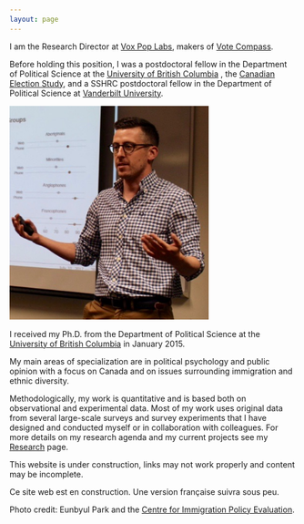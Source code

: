 ```yaml
---
layout: page
---
```

I am the Research Director at <a href="http://voxpoplabs.com/" target="_blank" class="external"> Vox Pop Labs</a>, makers of <a href="http://votecompass.com/" target="_blank" class="external"> Vote Compass</a>. 

Before holding this position, I was a postdoctoral fellow in the Department of Political Science at the <a href="http://www.politics.ubc.ca/" target="_blank" class="external">University of British Columbia</a> , the <a href="http://ces-eec.arts.ubc.ca/" class="external">Canadian Election Study</a>, and a SSHRC postdoctoral fellow in the Department of Political Science at 
<a href="http://www.vanderbilt.edu/political-science/" class="external"> Vanderbilt University</a>. 

<img src="/assets/photo.jpg" alt="Charles Breton" width="350" height="375" class="headshot"/>

I received my Ph.D. from the Department of Political Science at the <a href="http://www.politics.ubc.ca/" class="external">University of British Columbia</a> in January 2015.

My main areas of specialization are in political psychology and public opinion with a focus on Canada and on issues surrounding immigration and ethnic diversity. 

Methodologically, my work is quantitative and is based both on observational and experimental data. Most of my work uses original data from several large-scale surveys and survey experiments that I have designed and conducted myself or in collaboration with colleagues. For more details on my research agenda and my current projects see my <a href="{{ site.baseurl }}/research/index.html" class="external">Research</a> page.
    
This website is under construction, links may not work properly and content may be incomplete.
    
Ce site web est en construction. Une version française suivra sous peu.

Photo credit: Eunbyul Park and the <a href="https://www.concordia.ca/artsci/polisci/research/cipe.html" class="external">Centre for Immigration Policy Evaluation</a>.


